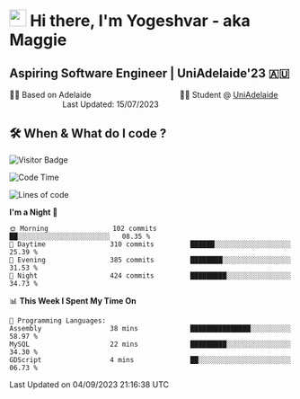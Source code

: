 <h1><img src="https://emojis.slackmojis.com/emojis/images/1531849430/4246/blob-sunglasses.gif?1531849430" width="30"/> Hi there, I'm Yogeshvar - aka Maggie</h1>

## Aspiring Software Engineer | UniAdelaide'23 🇦🇺  
🏂🏻  Based on Adelaide &nbsp;&nbsp;&nbsp;&nbsp;&nbsp;&nbsp;&nbsp;&nbsp;&nbsp;&nbsp;&nbsp;&nbsp;&nbsp;&nbsp;&nbsp;&nbsp;&nbsp;&nbsp;&nbsp;&nbsp;&nbsp;&nbsp;&nbsp;&nbsp;&nbsp;&nbsp;&nbsp;&nbsp;&nbsp;&nbsp;&nbsp;&nbsp;&nbsp;&nbsp;&nbsp;&nbsp;&nbsp;&nbsp;&nbsp;👨‍💻 Student @ [UniAdelaide](https://www.adelaide.edu.au)   &nbsp;&nbsp;&nbsp;&nbsp;&nbsp;&nbsp;&nbsp;&nbsp;&nbsp;&nbsp;&nbsp;&nbsp;&nbsp;&nbsp;&nbsp;&nbsp;&nbsp;&nbsp;&nbsp;&nbsp;&nbsp;&nbsp;&nbsp;&nbsp;Last Updated: 15/07/2023

## 🛠 When & What do I code ?  

![Visitor Badge](https://visitor-badge.feriirawann.repl.co?username=yogeshvar&repo=yogeshvar&label=Visitors&style=plastic&color=%23457BFF&contentType=svg)

<!--START_SECTION:waka-->
![Code Time](http://img.shields.io/badge/Code%20Time-2%2C287%20hrs%2044%20mins-blue)

![Lines of code](https://img.shields.io/badge/From%20Hello%20World%20I%27ve%20Written-4.0%20million%20lines%20of%20code-blue)

**I'm a Night 🦉** 

```text
🌞 Morning                102 commits         ██░░░░░░░░░░░░░░░░░░░░░░░   08.35 % 
🌆 Daytime                310 commits         ██████░░░░░░░░░░░░░░░░░░░   25.39 % 
🌃 Evening                385 commits         ████████░░░░░░░░░░░░░░░░░   31.53 % 
🌙 Night                  424 commits         █████████░░░░░░░░░░░░░░░░   34.73 % 
```


📊 **This Week I Spent My Time On** 

```text
💬 Programming Languages: 
Assembly                 38 mins             ███████████████░░░░░░░░░░   58.97 % 
MySQL                    22 mins             █████████░░░░░░░░░░░░░░░░   34.30 % 
GDScript                 4 mins              ██░░░░░░░░░░░░░░░░░░░░░░░   06.73 % 
```


 Last Updated on 04/09/2023 21:16:38 UTC
<!--END_SECTION:waka-->
